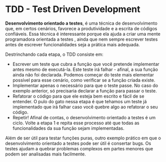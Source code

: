 # TDD - Test Driven Development
**Desenvolvimento orientado a testes**, é uma técnica de desenvolvimento que, em certos cenários, favorece a produtividade e a escrita de códigos confiáveis. Essa técnica é interessante porque ela ajuda a criar uma mente programadora orientada a testes , ainda que nem sempre escrever testes antes de escrever funcionalidades seja a prática mais adequada.

Destrinchando cada etapa, o TDD consiste em:
- Escrever um teste que cubra a função que você pretende implementar antes mesmo de executá-la. Este teste irá falhar - afinal, a sua função ainda não foi declarada. Podemos começar do teste mais elementar possível para esse cenário, como verificar se a função criada existe.
- Implementar apenas o necessário para que o teste passe. No caso do exemplo anterior, só precisaria declarar a função para passar o teste.
- Refatorar o código para que ele esteja bem escrito e fácil de se entender. O pulo do gato nessa etapa é que tehamos um teste já implementado que irá falhar caso você quebre algo ao refatorar o seu código.
- Repetir! Afinal de contas, o desenvolvimento orientado a testes é um ciclo. Volte a etapa 1 e repita esse processo até que todas as funcionalidades da sua função sejam implementadas.
  
Além de ser útil para testar funções puras, outro exemplo prático em que o desenvolvimento orientado a testes pode ser útil é consertar bugs. Os testes ajudam a quebrar problemas complexos em partes menores que podem ser analisadas mais facilmente. 
